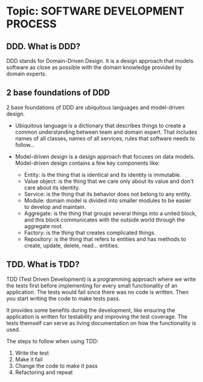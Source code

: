 # Topic: SOFTWARE DEVELOPMENT PROCESS

## DDD. What is DDD?

DDD stands for Domain-Driven Design. It is a design approach that models software as close as possible with the domain knowledge provided by domain experts.

## 2 base foundations of DDD

2 base foundations of DDD are ubiquitous languages and model-driven design.

- Ubiquitous language is a dictionary that describes things to create a common understanding between team and domain expert. That includes names of all classes, names of all services, rules that software needs to follow...

- Model-driven design is a design approach that focuses on data models. Model-driven design contains a few key components like:

  - Entity: is the thing that is identical and its identity is immutable.
  - Value object: is the thing that we care only about its value and don't care about its identity.
  - Service: is the thing that its behavior does not belong to any entity.
  - Module: domain model is divided into smaller modules to be easier to develop and maintain.
  - Aggregate: is the thing that groups several things into a united block, and this block communicates with the outside world through the aggregate root.
  - Factory: is the thing that creates complicated things.
  - Repository: is the thing that refers to entities and has methods to create, update, delete, read... entities.

## TDD. What is TDD?

TDD (Test Driven Development) is a programming approach where we write the tests first before implementing for every small functionality of an application. The tests would fail since there was no code is written. Then you start writing the code to make tests pass.

It provides some benefits during the development, like ensuring the application is written for testability and improving the test coverage. The tests themself can serve as living documentation on how the functionality is used.

The steps to follow when using TDD:

1. Write the test
2. Make it fail
3. Change the code to make it pass
4. Refactoring and repeat
